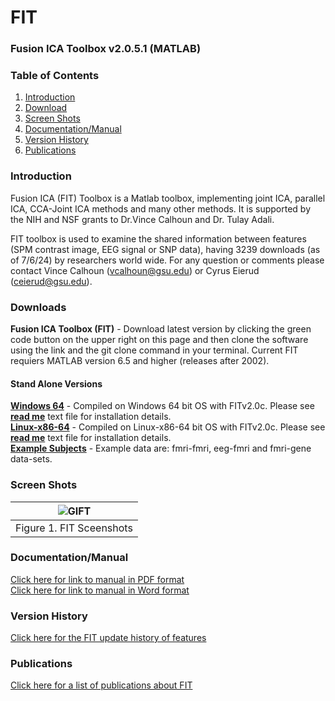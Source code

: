 # FIT
<!-- PLEASE DO NOT EDIT THIS LINE OR LINE BELOW -->
### Fusion ICA Toolbox v2.0.5.1 (MATLAB)
<!-- PLEASE DO NOT EDIT ABOVE THIS LINE -->

### Table of Contents
1. [Introduction](#secIntro)
2. [Download](#secDownload)
3. [Screen Shots](#secScreen)
4. [Documentation/Manual](#manual)
5. [Version History](#secVerHist)
6. [Publications](#pubs)

### Introduction <a name="secIntro"></a>
Fusion ICA (FIT) Toolbox is a Matlab toolbox, implementing joint ICA, parallel ICA, CCA-Joint ICA methods and many other methods. It is supported by the NIH and NSF grants to Dr.Vince Calhoun and Dr. Tulay Adali.

FIT toolbox is used to examine the shared information between features (SPM contrast image, EEG signal or SNP data), having 3239 downloads (as of 7/6/24) by researchers world wide. For any question or comments please contact Vince Calhoun (vcalhoun@gsu.edu) or Cyrus Eierud (ceierud@gsu.edu).

### Downloads <a name="secDownload"></a>
**Fusion ICA Toolbox (FIT)**  - Download latest version by clicking the green code button on the upper right on this page and then clone the software using the link and the git clone command in your terminal. Current FIT requiers MATLAB version 6.5 and higher (releases after 2002).<br>
#### Stand Alone Versions
[**Windows 64**](https://trends-public-website-fileshare.s3.amazonaws.com/public_website_files/software/fit/software/stand_alone/windows/FITv2.0c_stand_alone.zip) - Compiled on Windows 64 bit OS with FITv2.0c. Please see [**read me**](https://trends-public-website-fileshare.s3.amazonaws.com/public_website_files/software/fit/software/stand_alone/windows/readme.txt) text file for installation details.<br>
[**Linux-x86-64**](https://trends-public-website-fileshare.s3.amazonaws.com/public_website_files/software/fit/software/stand_alone/linux/FITv2.0c_stand_alone.zip) - Compiled on Linux-x86-64 bit OS with FITv2.0c. Please see [**read me**](https://trends-public-website-fileshare.s3.amazonaws.com/public_website_files/software/fit/software/stand_alone/linux/readme.txt) text file for installation details.<br>
[**Example Subjects**](https://trends-public-website-fileshare.s3.amazonaws.com/public_website_files/software/fit/data/Fusion_Example_Data.zip) - Example data are: fmri-fmri, eeg-fmri and fmri-gene data-sets.<br>

### Screen Shots <a name="secScreen"></a>

| ![GIFT](https://github.com/trendscenter/fit/blob/master/doc/web/img/20240705Fit4Ims.png) |
|:--:|
| Figure 1. FIT Sceenshots|

### Documentation/Manual<a name="manual"></a>
[Click here for link to manual in PDF format](https://github.com/trendscenter/fit/blob/master/doc/v2.0e_fit.pdf) <br>
[Click here for link to manual in Word format](https://github.com/trendscenter/fit/blob/master/doc/v2.0e_fit.docx)<br>

### Version History<a name="secVerHist"></a>
[Click here for the FIT update history of features](https://github.com/trendscenter/fit/blob/master/doc/web/updates) <br>

### Publications<a name="pubs"></a>
[Click here for a list of publications about FIT](https://github.com/trendscenter/fit/blob/master/doc/web/publications) <br>
